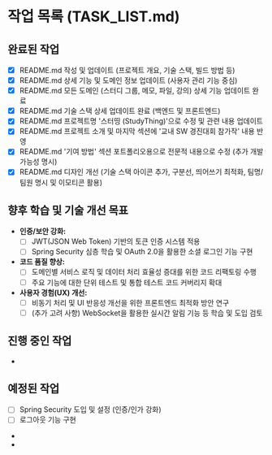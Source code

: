 # 작업 목록 (TASK_LIST.md)

## 완료된 작업

*   [x] README.md 작성 및 업데이트 (프로젝트 개요, 기술 스택, 빌드 방법 등)
*   [x] README.md 상세 기능 및 도메인 정보 업데이트 (사용자 관리 기능 중심)
*   [x] README.md 모든 도메인 (스터디 그룹, 메모, 파일, 강의) 상세 기능 업데이트 완료
*   [x] README.md 기술 스택 상세 업데이트 완료 (백엔드 및 프론트엔드)
*   [x] README.md 프로젝트명 '스터띵 (StudyThing)'으로 수정 및 관련 내용 업데이트
*   [x] README.md 프로젝트 소개 및 마지막 섹션에 '교내 SW 경진대회 참가작' 내용 반영
*   [x] README.md '기여 방법' 섹션 포트폴리오용으로 전문적 내용으로 수정 (추가 개발 가능성 명시)
*   [x] README.md 디자인 개선 (기술 스택 아이콘 추가, 구분선, 띄어쓰기 최적화, 팀명/팀원 명시 및 이모티콘 활용)

## 향후 학습 및 기술 개선 목표

*   **인증/보안 강화:**
    *   [ ] JWT(JSON Web Token) 기반의 토큰 인증 시스템 적용
    *   [ ] Spring Security 심층 학습 및 OAuth 2.0을 활용한 소셜 로그인 기능 구현
*   **코드 품질 향상:**
    *   [ ] 도메인별 서비스 로직 및 데이터 처리 효율성 증대를 위한 코드 리팩토링 수행
    *   [ ] 주요 기능에 대한 단위 테스트 및 통합 테스트 코드 커버리지 확대
*   **사용자 경험(UX) 개선:**
    *   [ ] 비동기 처리 및 UI 반응성 개선을 위한 프론트엔드 최적화 방안 연구
    *   [ ] (추가 고려 사항) WebSocket을 활용한 실시간 알림 기능 등 학습 및 도입 검토

## 진행 중인 작업

*

## 예정된 작업

*   [ ] Spring Security 도입 및 설정 (인증/인가 강화)
*   [ ] 로그아웃 기능 구현
*

* 